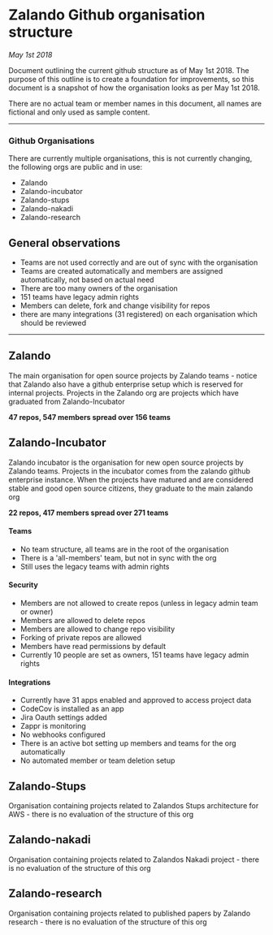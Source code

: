 # Zalando Github organisation structure

_May 1st 2018_ 

Document outlining the current github structure as of May 1st 2018. The purpose of this outline 
is to create a foundation for improvements, so this document is a snapshot of how the organisation
looks as per May 1st 2018.

There are no actual team or member names in this document, all names are fictional and only used as sample content. 

----

### Github Organisations

There are currently multiple organisations, this is not currently changing, the following orgs are public and in use:

- Zalando
- Zalando-incubator
- Zalando-stups
- Zalando-nakadi
- Zalando-research

## General observations

- Teams are not used correctly and are out of sync with the organisation
- Teams are created automatically and members are assigned automatically, not based on actual need
- There are too many owners of the organisation
- 151 teams have legacy admin rights
- Members can delete, fork and change visibility for repos
- there are many integrations (31 registered) on each organisation which should be reviewed

---- 

## Zalando

The main organisation for open source projects by Zalando teams - notice that Zalando also have a github enterprise setup
which is reserved for internal projects. Projects in the Zalando org are projects which have graduated from Zalando-Incubator

**47 repos, 547 members spread over 156 teams**


## Zalando-Incubator

Zalando incubator is the organisation for new open source projects by Zalando teams. Projects in the incubator
comes from the zalando github enterprise instance. When the projects have matured and are considered stable and good
open source citizens, they graduate to the main zalando org

**22 repos, 417 members spread over 271 teams**

#### Teams

- No team structure, all teams are in the root of the organisation
- There is a 'all-members' team, but not in sync with the org
- Still uses the legacy teams with admin rights

#### Security

- Members are not allowed to create repos (unless in legacy admin team or owner)
- Members are allowed to delete repos
- Members are allowed to change repo visibility
- Forking of private repos are allowed
- Members have read permissions by default
- Currently 10 people are set as owners, 151 teams have legacy admin rights

#### Integrations

- Currently have 31 apps enabled and approved to access project data
- CodeCov is installed as an app
- Jira Oauth settings added
- Zappr is monitoring
- No webhooks configured
- There is an active bot setting up members and teams for the org automatically
- No automated member or team deletion setup



## Zalando-Stups

Organisation containing projects related to Zalandos Stups architecture for AWS - there is no evaluation of the structure of this org

## Zalando-nakadi

Organisation containing projects related to Zalandos Nakadi project - there is no evaluation of the structure of this org

## Zalando-research

Organisation containing projects related to published papers by Zalando research - there is no evaluation of the structure of this org
